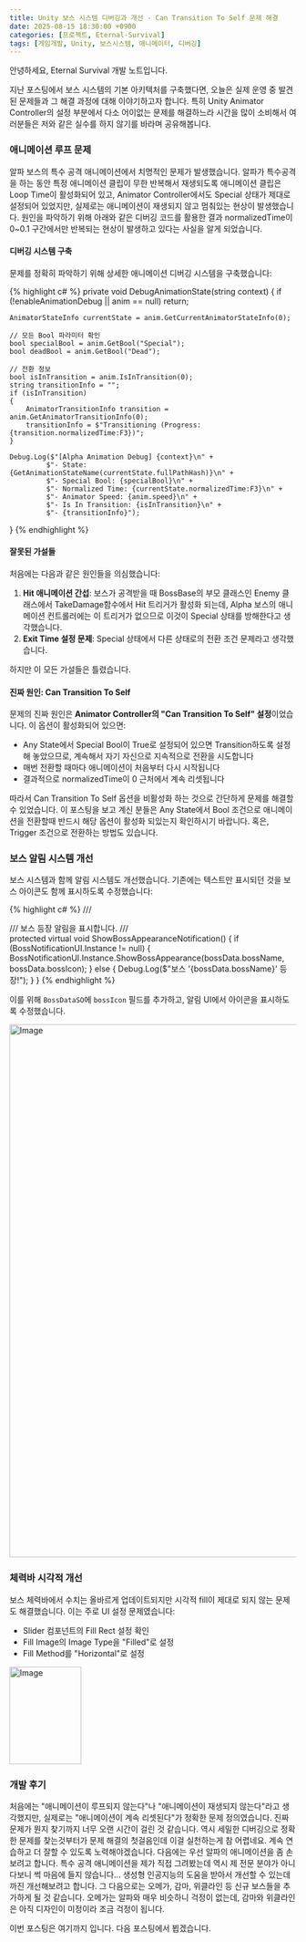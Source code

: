 ```yaml
---
title: Unity 보스 시스템 디버깅과 개선 - Can Transition To Self 문제 해결
date: 2025-08-15 18:30:00 +0900
categories: [프로젝트, Eternal-Survival]
tags: [게임개발, Unity, 보스시스템, 애니메이터, 디버깅]
---
```


안녕하세요, Eternal Survival 개발 노트입니다.

지난 포스팅에서 보스 시스템의 기본 아키텍처를 구축했다면, 오늘은 실제 운영 중 발견된 문제들과 그 해결 과정에 대해 이야기하고자 합니다. 특히 Unity Animator Controller의 설정 부분에서 다소 어이없는 문제를 해결하느라 시간을 많이 소비해서 여러분들은 저와 같은 실수를 하지 않기를 바라며 공유해봅니다.

### 애니메이션 루프 문제

알파 보스의 특수 공격 애니메이션에서 치명적인 문제가 발생했습니다. 알파가 특수공격을 하는 동안 특정 애니메이션 클립이 무한 반복해서 재생되도록 애니메이션 클립은 Loop Time이 활성화되어 있고, Animator Controller에서도 Special 상태가 제대로 설정되어 있었지만, 실제로는 애니메이션이 재생되지 않고 멈춰있는 현상이 발생했습니다. 원인을 파악하기 위해 아래와 같은 디버깅 코드를 활용한 결과 normalizedTime이 0~0.1 구간에서만 반복되는 현상이 발생하고 있다는 사실을 알게 되었습니다.

#### 디버깅 시스템 구축

문제를 정확히 파악하기 위해 상세한 애니메이션 디버깅 시스템을 구축했습니다:

{% highlight c# %}
private void DebugAnimationState(string context)
{
if (!enableAnimationDebug || anim == null) return;

    AnimatorStateInfo currentState = anim.GetCurrentAnimatorStateInfo(0);

    // 모든 Bool 파라미터 확인
    bool specialBool = anim.GetBool("Special");
    bool deadBool = anim.GetBool("Dead");

    // 전환 정보
    bool isInTransition = anim.IsInTransition(0);
    string transitionInfo = "";
    if (isInTransition)
    {
        AnimatorTransitionInfo transition = anim.GetAnimatorTransitionInfo(0);
        transitionInfo = $"Transitioning (Progress: {transition.normalizedTime:F3})";
    }

    Debug.Log($"[Alpha Animation Debug] {context}\n" +
             $"- State: {GetAnimationStateName(currentState.fullPathHash)}\n" +
             $"- Special Bool: {specialBool}\n" +
             $"- Normalized Time: {currentState.normalizedTime:F3}\n" +
             $"- Animator Speed: {anim.speed}\n" +
             $"- Is In Transition: {isInTransition}\n" +
             $"- {transitionInfo}");

}
{% endhighlight %}

#### 잘못된 가설들

처음에는 다음과 같은 원인들을 의심했습니다:

1. **Hit 애니메이션 간섭**: 보스가 공격받을 때 BossBase의 부모 클래스인 Enemy 클래스에서 TakeDamage함수에서 Hit 트리거가 활성화 되는데, Alpha 보스의 애니메이션 컨트롤러에는 이 트리거가 없으므로 이것이 Special 상태를 방해한다고 생각했습니다.
2. **Exit Time 설정 문제**: Special 상태에서 다른 상태로의 전환 조건 문제라고 생각했습니다.

하지만 이 모든 가설들은 틀렸습니다.

#### 진짜 원인: Can Transition To Self

문제의 진짜 원인은 **Animator Controller의 "Can Transition To Self" 설정**이었습니다. 이 옵션이 활성화되어 있으면:

- Any State에서 Special Bool이 True로 설정되어 있으면 Transition하도록 설정해 놓았으므로, 계속해서 자기 자신으로 지속적으로 전환을 시도합니다
- 매번 전환할 때마다 애니메이션이 처음부터 다시 시작됩니다
- 결과적으로 normalizedTime이 0 근처에서 계속 리셋됩니다

따라서 Can Transition To Self 옵션을 비활성화 하는 것으로 간단하게 문제를 해결할 수 있었습니다. 이 포스팅을 보고 계신 분들은 Any State에서 Bool 조건으로 애니메이션을 전환할때 반드시 해당 옵션이 활성화 되있는지 확인하시기 바랍니다. 혹은, Trigger 조건으로 전환하는 방법도 있습니다.

### 보스 알림 시스템 개선

보스 시스템과 함께 알림 시스템도 개선했습니다. 기존에는 텍스트만 표시되던 것을 보스 아이콘도 함께 표시하도록 수정했습니다:

{% highlight c# %}
/// <summary>
/// 보스 등장 알림을 표시합니다.
/// </summary>
protected virtual void ShowBossAppearanceNotification()
{
if (BossNotificationUI.Instance != null)
{
BossNotificationUI.Instance.ShowBossAppearance(bossData.bossName, bossData.bossIcon);
}
else
{
Debug.Log($"보스 '{bossData.bossName}' 등장!");
}
}
{% endhighlight %}

이를 위해 `BossDataSO`에 `bossIcon` 필드를 추가하고, 알림 UI에서 아이콘을 표시하도록 수정했습니다.

<img width="1783" height="935" alt="Image" src="https://github.com/user-attachments/assets/206b470f-a6f5-4c2a-aad9-08d1a47e4a7f" />

### 체력바 시각적 개선

보스 체력바에서 수치는 올바르게 업데이트되지만 시각적 fill이 제대로 되지 않는 문제도 해결했습니다. 이는 주로 UI 설정 문제였습니다:

- Slider 컴포넌트의 Fill Rect 설정 확인
- Fill Image의 Image Type을 "Filled"로 설정
- Fill Method를 "Horizontal"로 설정

<img width="126" height="171" alt="Image" src="https://github.com/user-attachments/assets/afe0bfa3-ac2e-43fb-b677-a1c23c76639b" />

### 개발 후기

처음에는 "애니메이션이 루프되지 않는다"나 "애니메이션이 재생되지 않는다"라고 생각했지만, 실제로는 "애니메이션이 계속 리셋된다"가 정확한 문제 정의였습니다. 진짜 문제가 뭔지 찾기까지 너무 오랜 시간이 걸린 것 같습니다.
역시 세밀한 디버깅으로 정확한 문제를 찾는것부터가 문제 해결의 첫걸음인데 이걸 실천하는게 참 어렵네요. 계속 연습하고 더 잘할 수 있도록 노력해야겠습니다.
다음에는 우선 알파의 애니메이션을 좀 손보려고 합니다. 특수 공격 애니메이션을 제가 직접 그려봤는데 역시 제 전문 분야가 아니다보니 썩 마음에 들지 않습니다...
생성형 인공지능의 도움을 받아서 개선할 수 있는데까진 개선해보려고 합니다.
그 다음으로는 오메가, 감마, 위클라인 등 신규 보스들을 추가하게 될 것 같습니다. 오메가는 알파와 매우 비슷하니 걱정이 없는데, 감마와 위클라인은 아직 디자인이 미정이라 조금 걱정이 됩니다.

이번 포스팅은 여기까지 입니다. 다음 포스팅에서 뵙겠습니다.
